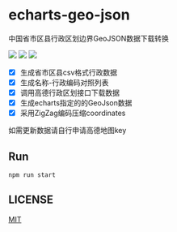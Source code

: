 # echarts-geo-json

中国省市区县行政区划边界GeoJSON数据下载转换

![](./images/china.png)
![](./images/province.png)
![](./images/city.png)
* [x] 生成省市区县csv格式行政数据
* [x] 生成名称-行政编码对照列表
* [x] 调用高德行政区划接口下载数据
* [x] 生成echarts指定的的GeoJson数据
* [x] 采用ZigZag编码压缩coordinates

如需更新数据请自行申请高德地图key
## Run
```shell
npm run start
```

## LICENSE
[MIT](LICENSE)
